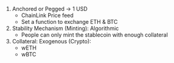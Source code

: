 1. Anchored or Pegged -> 1 USD
   * ChainLink Price feed
   * Set a function to exchange ETH & BTC
2. Stability Mechanism (Minting): Algorithmic
   * People can only mint the stablecoin with enough collateral
3. Collateral: Exogenous (Crypto):
   * wETH
   * wBTC
